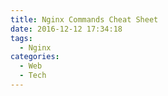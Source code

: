 ```yaml
---
title: Nginx Commands Cheat Sheet
date: 2016-12-12 17:34:18
tags:
  - Nginx
categories:
  - Web
  - Tech
---
```

